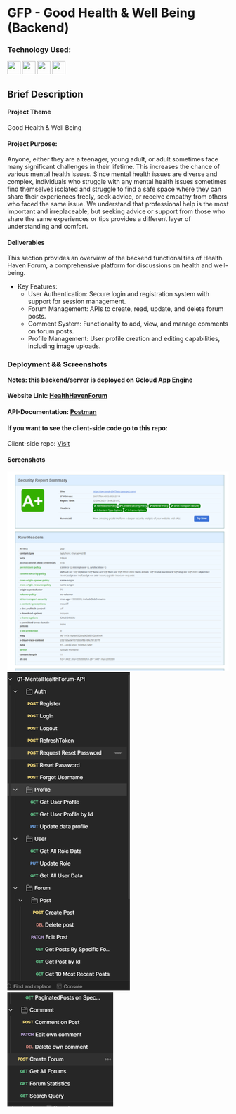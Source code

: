 # GFP - Good Health & Well Being (Backend)

### Technology Used:

<p align="left">    
<img src="https://cdn.jsdelivr.net/gh/devicons/devicon/icons/javascript/javascript-original.svg" width="30"
                height="30" />
<img src="https://cdn.jsdelivr.net/gh/devicons/devicon/icons/express/express-original.svg" width="30"
                height="30" />
<img src="https://cdn.jsdelivr.net/gh/devicons/devicon/icons/mongodb/mongodb-original-wordmark.svg"
           width="30"
                height="30" />
<img src="https://cdn.jsdelivr.net/gh/devicons/devicon/icons/nodejs/nodejs-original.svg" width="30"
                height="30"/>   
</p>


## Brief Description

#### Project Theme
Good Health & Well Being

#### Project Purpose:
Anyone, either they are a teenager, young adult, or adult sometimes face many significant challenges in their lifetime. This increases the chance of various mental health issues. Since mental health issues are diverse and complex, individuals who struggle with any mental health issues sometimes find themselves isolated and struggle to find a safe space where they can share their experiences freely, seek advice, or receive empathy from others who faced the same issue. We understand that professional help is the most important and irreplaceable, but seeking advice or support from those who share the same experiences or tips provides a different layer of understanding and comfort.

#### Deliverables
This section provides an overview of the backend functionalities of Health Haven Forum, a comprehensive platform for discussions on health and well-being.

- Key Features:
  - User Authentication: Secure login and registration system with support for session management.
  - Forum Management: APIs to create, read, update, and delete forum posts.
  - Comment System: Functionality to add, view, and manage comments on forum posts.
  - Profile Management: User profile creation and editing capabilities, including image uploads.

### Deployment && Screenshots
**Notes: this backend/server is deployed on Gcloud App Engine**<br>
#### Website Link: [HealthHavenForum](https://health-haven-forum.web.app/)
#### API-Documentation: [Postman](https://documenter.getpostman.com/view/25001166/2s9YkrbKp3)

#### If you want to see the client-side code go to this repo:
Client-side repo: [Visit](https://github.com/aghfairawan/Mental-Health-Forum-Application)


#### Screenshots
![Alt text](readme_ss/image.png)
![Alt text](readme_ss/image-1.png)
![Alt text](readme_ss/image-2.png)